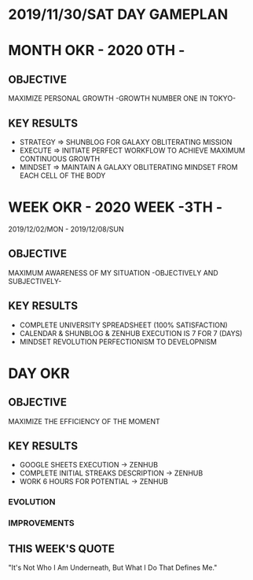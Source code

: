 # 2019/11/30/SAT DAY GAMEPLAN

# MONTH OKR - 2020 0TH -

## OBJECTIVE

MAXIMIZE PERSONAL GROWTH -GROWTH NUMBER ONE IN TOKYO-

## KEY RESULTS

- STRATEGY => SHUNBLOG FOR GALAXY OBLITERATING MISSION
- EXECUTE => INITIATE PERFECT WORKFLOW TO ACHIEVE MAXIMUM CONTINUOUS GROWTH
- MINDSET => MAINTAIN A GALAXY OBLITERATING MINDSET FROM EACH CELL OF THE BODY

# WEEK OKR - 2020 WEEK -3TH -

2019/12/02/MON - 2019/12/08/SUN

## OBJECTIVE

MAXIMUM AWARENESS OF MY SITUATION -OBJECTIVELY AND SUBJECTIVELY-

## KEY RESULTS

- COMPLETE UNIVERSITY SPREADSHEET (100% SATISFACTION)
- CALENDAR & SHUNBLOG & ZENHUB EXECUTION IS 7 FOR 7 (DAYS)
- MINDSET REVOLUTION PERFECTIONISM TO DEVELOPNISM

# DAY OKR

## OBJECTIVE

MAXIMIZE THE EFFICIENCY OF THE MOMENT

## KEY RESULTS

- GOOGLE SHEETS EXECUTION -> ZENHUB
- COMPLETE INITIAL STREAKS DESCRIPTION -> ZENHUB
- WORK 6 HOURS FOR POTENTIAL -> ZENHUB

### EVOLUTION

### IMPROVEMENTS

## THIS WEEK'S QUOTE

"It's Not Who I Am Underneath, But What I Do That Defines Me."
